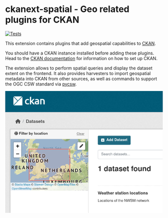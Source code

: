 # ckanext-spatial - Geo related plugins for CKAN

[![Tests](https://github.com/ckan/ckanext-spatial/workflows/Tests/badge.svg?branch=master)](https://github.com/ckan/ckanext-spatial/actions)

This extension contains plugins that add geospatial capabilities to
[CKAN](http://ckan.org).

You should have a CKAN instance installed before adding these plugins.
Head to the [CKAN documentation](http://docs.ckan.org) for information
on how to set up CKAN.

The extension allows to perform spatial queries and display the dataset
extent on the frontend. It also provides harvesters to import geospatial
metadata into CKAN from other sources, as well as commands to support
the OGC CSW standard via [pycsw](http://pycsw.org).


![Spatial search](_static/index.png)
